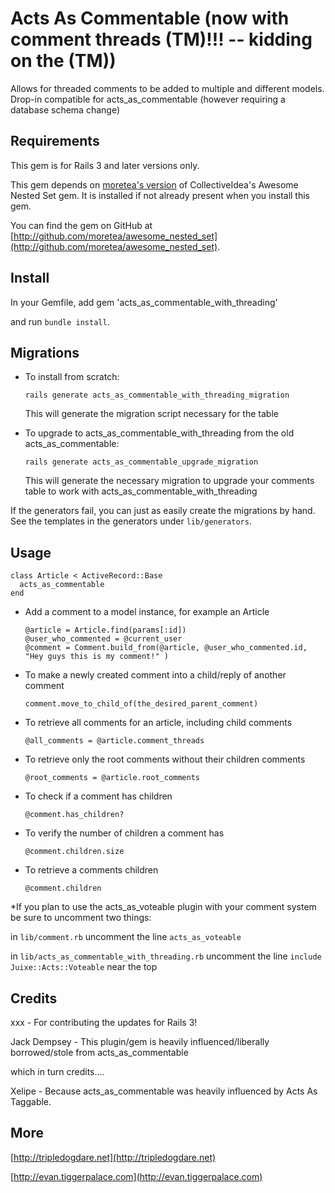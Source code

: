 Acts As Commentable (now with comment threads (TM)!!!  -- kidding on the (TM))
===================

Allows for threaded comments to be added to multiple and different models.  Drop-in compatible for acts_as_commentable (however requiring a database schema change)

Requirements
------------

This gem is for Rails 3 and later versions only.

This gem depends on [moretea's version](http://github.com/moretea/awesome_nested_set) of CollectiveIdea's Awesome Nested Set gem. It is installed if not already present when you install this gem.

You can find the gem on GitHub at [http://github.com/moretea/awesome_nested_set](http://github.com/moretea/awesome_nested_set).

Install
-------

In your Gemfile, add
    gem 'acts_as_commentable_with_threading'

and run `bundle install`.
	
Migrations
----------

* To install from scratch:

    `rails generate acts_as_commentable_with_threading_migration`

  This will generate the migration script necessary for the table
 	
* To upgrade to acts_as_commentable_with_threading from the old acts_as_commentable:

    `rails generate acts_as_commentable_upgrade_migration`

  This will generate the necessary migration to upgrade your comments table to work with acts_as_commentable_with_threading

If the generators fail, you can just as easily create the migrations by hand. See the templates in the generators under `lib/generators`.
	 	
Usage
-----
    class Article < ActiveRecord::Base
      acts_as_commentable
    end
 
* Add a comment to a model instance, for example an Article

      @article = Article.find(params[:id])
      @user_who_commented = @current_user
      @comment = Comment.build_from(@article, @user_who_commented.id, "Hey guys this is my comment!" )
	
* To make a newly created comment into a child/reply of another comment

      comment.move_to_child_of(the_desired_parent_comment)
	
* To retrieve all comments for an article, including child comments
	
      @all_comments = @article.comment_threads
	
* To retrieve only the root comments without their children comments
	
      @root_comments = @article.root_comments
	
* To check if a comment has children

      @comment.has_children?
	
* To verify the number of children a comment has
	
      @comment.children.size
	
* To retrieve a comments children

      @comment.children
	
	
*If you plan to use the acts_as_voteable plugin with your comment system be sure to uncomment two things:

in `lib/comment.rb` uncomment the line `acts_as_voteable`

in `lib/acts_as_commentable_with_threading.rb` uncomment the line `include Juixe::Acts::Voteable` near the top
	
Credits
-------
xxx - For contributing the updates for Rails 3!

Jack Dempsey  - This plugin/gem is heavily influenced/liberally borrowed/stole from acts_as_commentable

which in turn credits....

Xelipe - Because acts_as_commentable was heavily influenced by Acts As Taggable.

More
----

[http://tripledogdare.net](http://tripledogdare.net)

[http://evan.tiggerpalace.com](http://evan.tiggerpalace.com)
